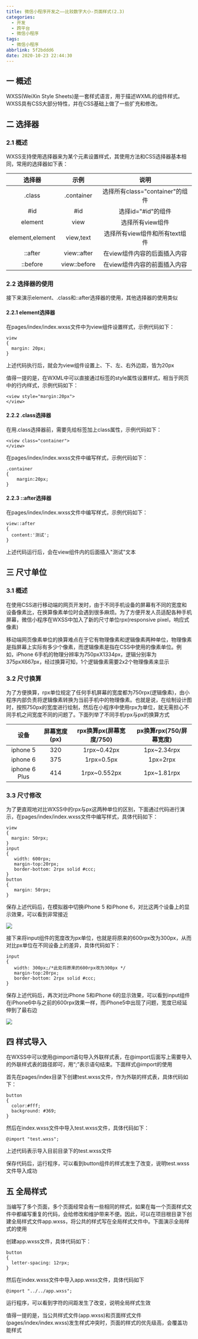 ```yaml
---
title: 微信小程序开发之——比较数字大小-页面样式(2.3)
categories:
  - 开发
  - 跨平台
  - 微信小程序
tags:
  - 微信小程序
abbrlink: 5f2bddd6
date: 2020-10-23 22:44:30
---
```

## 一 概述

WXSS(WeiXin Style Sheets)是一套样式语言，用于描述WXML的组件样式。WXSS具有CSS大部分特性，并在CSS基础上做了一些扩充和修改。

<!--more-->

## 二 选择器

### 2.1 概述

WXSS支持使用选择器来为某个元素设置样式，其使用方法和CSS选择器基本相同，常用的选择器如下表：

|     选择器      |     示例     |              说明               |
| :-------------: | :----------: | :-----------------------------: |
|     .class      |  .container  | 选择所有class="container"的组件 |
|       #id       |     #id      |       选择id="#id"的组件        |
|     element     |     view     |        选择所有view组件         |
| element,element |  view,text   | 选择所有view组件和所有text组件  |
|     ::after     | view::after  |  在view组件内容的后面插入内容   |
|    ::before     | view::before |  在view组件内容的前面插入内容   |

### 2.2 选择器的使用

接下来演示element、.class和::after选择器的使用，其他选择器的使用类似

#### 2.2.1 element选择器 

在pages/index/index.wxss文件中为view组件设置样式，示例代码如下：

```
view
{
  margin: 20px;
}
```

上述代码执行后，就会为view组件设置上、下、左、右外边距，皆为20px

值得一提的是，在WXML中可以直接通过标签的style属性设置样式，相当于网页中的行内样式，示例代码如下：

```
<view style="margin:20px">
</view>
```

#### 2.2.2 .class选择器

在用.class选择器前，需要先给标签加上class属性，示例代码如下：

```
<view class="container">
</view>
```

在pages/index/index.wxss文件中编写样式，示例代码如下：

```
.container
{
	margin:20px;
}
```

#### 2.2.3 ::after选择器

在pages/index/index.wxss文件中编写样式，示例代码如下：

```
view::after
{
  content:'测试';
}
```

上述代码运行后，会在view组件内的后面插入"测试"文本

## 三 尺寸单位

### 3.1 概述

在使用CSS进行移动端的网页开发时，由于不同手机设备的屏幕有不同的宽度和设备像素比，在换算像素单位时会遇到很多麻烦。为了方便开发人员适配各种手机屏幕，微信小程序在WXSS中加入了新的尺寸单位rpx(responsive pixel，响应式像素)

移动端网页像素单位的换算难点在于它有物理像素和逻辑像素两种单位，物理像素是指屏幕上实际有多少个像素，而逻辑像素是指在CSS中使用的像素单位。例如，iPhone 6手机的物理分辨率为750pxX1334px，逻辑分别率为375pxX667px，经过换算可知，1个逻辑像素需要2x2个物理像素来显示

### 3.2 尺寸换算

为了方便换算，rpx单位规定了任何手机屏幕的宽度都为750rpx(逻辑像素)，由小程序内部负责将逻辑像素转换为当前手机中的物理像素。也就是说，在绘制设计图时，按照750px的宽度进行绘制，然后在小程序中使用rpx为单位，就无需担心不同手机之间宽度不同的问题了。下面列举了不同手机rpx与px的换算方式

|     设备      | 屏幕宽度(px) | rpx换算px(屏幕宽度/750) | px换算rpx(750/屏幕宽度) |
| :-----------: | :----------: | :---------------------: | :---------------------: |
|   iphone 5    |     320      |       1rpx~0.42px       |       1px~2.34rpx       |
|   iphone 6    |     375      |       1rpx=0.5px        |        1px=2rpx         |
| iphone 6 Plus |     414      |      1rpx~0.552px       |       1px~1.81rpx       |

### 3.3 尺寸修改

为了更直观地对比WXSS中的rpx与px这两种单位的区别，下面通过代码进行演示，在pages/index/index.wxss文件中编写样式，具体代码如下：

```
view
{
  margin: 50rpx;
}
input
{
   width: 600rpx;
   margin-top:20rpx;
   border-bottom: 2rpx solid #ccc;
}
button
{
   margin: 50rpx;
}
```

保存上述代码后，在模拟器中切换iPhone 5 和iPhone 6，对比这两个设备上的显示效果，可以看到非常接近

![][1]

接下来将input组件的宽度改为px单位，也就是将原来的600rpx改为300px，从而对比px单位在不同设备上的差异，具体代码如下：

```
input
{
   width: 300px;/*此处将原来的600rpx改为300px */
   margin-top:20rpx;
   border-bottom: 2rpx solid #ccc;
}
```

保存上述代码后，再次对比iPhone 5和iPhone 6的显示效果，可以看到input组件在iPhone6中与之前的600rpx效果一样，而iPhone5中出现了问题，宽度已经延伸到了最右边

![][2]

## 四 样式导入
在WXSS中可以使用@import语句导入外联样式表，在@import后面写上需要导入的外联样式表的路径即可，用“;”表示语句结束。下面样式@import的使用

首先在pages/index目录下创建test.wxss文件，作为外联的样式表，具体代码如下：

```
button
{
  color:#fff;
  background: #369;
}
```

然后在index.wxss文件中导入test.wxss文件，具体代码如下：

```
@import "test.wxss";
```

上述代码表示导入目前目录下的test.wxss文件

保存代码后，运行程序，可以看到button组件的样式发生了改变，说明test.wxss文件导入成功

## 五 全局样式

当编写了多个页面，多个页面经常会有一些相同的样式，如果在每一个页面样式文件中都编写重复的代码，会给修改和维护带来不便。因此，可以在项目根目录下创建全局样式文件app.wxss，将公共的样式写在全局样式文件中。下面演示全局样式的使用

创建app.wxss文件，具体代码如下：

```
button
{
  letter-spacing: 12rpx;
}
```

然后在index.wxss文件中导入app.wxss文件，具体代码如下

```
@import "../../app.wxss";
```

运行程序，可以看到字符的间距发生了改变，说明全局样式生效

值得一提的是，当公共样式文件(app.wxss)和页面样式文件(pages/index/index.wxss)发生样式冲突时，页面的样式的优先级高，会覆盖功能样式




[1]:https://cdn.jsdelivr.net/gh/pgzxc/CDN/blog-wechat/wechat-chicun-iphone5-6-compare-view.png
[2]:https://cdn.jsdelivr.net/gh/pgzxc/CDN/blog-wechat/wechat-chicun-rpx-px-diff-after.png